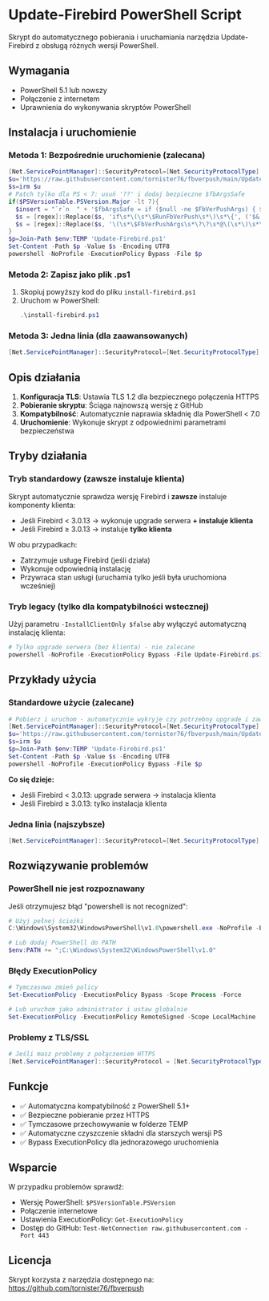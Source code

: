 # Update-Firebird PowerShell Script

Skrypt do automatycznego pobierania i uruchamiania narzędzia Update-Firebird z obsługą różnych wersji PowerShell.

## Wymagania

- PowerShell 5.1 lub nowszy
- Połączenie z internetem
- Uprawnienia do wykonywania skryptów PowerShell

## Instalacja i uruchomienie

### Metoda 1: Bezpośrednie uruchomienie (zalecana)

```powershell
[Net.ServicePointManager]::SecurityProtocol=[Net.SecurityProtocolType]::Tls12
$u='https://raw.githubusercontent.com/tornister76/fbverpush/main/Update-Firebird.ps1'
$s=irm $u
# Patch tylko dla PS < 7: usuń '??' i dodaj bezpieczne $fbArgsSafe
if($PSVersionTable.PSVersion.Major -lt 7){
  $insert = "`r`n  " + '$fbArgsSafe = if ($null -ne $FbVerPushArgs) { $FbVerPushArgs } else { @() }'
  $s = [regex]::Replace($s, 'if\s*\(\s*\$RunFbVerPush\s*\)\s*\{', ('$&' + $insert))
  $s = [regex]::Replace($s, '\(\s*\$FbVerPushArgs\s*\?\?\s*@\(\s*\)\s*\)', '$fbArgsSafe')
}
$p=Join-Path $env:TEMP 'Update-Firebird.ps1'
Set-Content -Path $p -Value $s -Encoding UTF8
powershell -NoProfile -ExecutionPolicy Bypass -File $p
```

### Metoda 2: Zapisz jako plik .ps1

1. Skopiuj powyższy kod do pliku `install-firebird.ps1`
2. Uruchom w PowerShell:
   ```powershell
   .\install-firebird.ps1
   ```

### Metoda 3: Jedna linia (dla zaawansowanych)

```powershell
[Net.ServicePointManager]::SecurityProtocol=[Net.SecurityProtocolType]::Tls12; $u='https://raw.githubusercontent.com/tornister76/fbverpush/main/Update-Firebird.ps1'; $s=irm $u; if($PSVersionTable.PSVersion.Major -lt 7){ $insert = "`r`n  " + '$fbArgsSafe = if ($null -ne $FbVerPushArgs) { $FbVerPushArgs } else { @() }'; $s = [regex]::Replace($s, 'if\s*\(\s*\$RunFbVerPush\s*\)\s*\{', ('$&' + $insert)); $s = [regex]::Replace($s, '\(\s*\$FbVerPushArgs\s*\?\?\s*@\(\s*\)\s*\)', '$fbArgsSafe') }; $p=Join-Path $env:TEMP 'Update-Firebird.ps1'; Set-Content -Path $p -Value $s -Encoding UTF8; powershell -NoProfile -ExecutionPolicy Bypass -File $p
```

## Opis działania

1. **Konfiguracja TLS**: Ustawia TLS 1.2 dla bezpiecznego połączenia HTTPS
2. **Pobieranie skryptu**: Ściąga najnowszą wersję z GitHub
3. **Kompatybilność**: Automatycznie naprawia składnię dla PowerShell < 7.0
4. **Uruchomienie**: Wykonuje skrypt z odpowiednimi parametrami bezpieczeństwa

## Tryby działania

### Tryb standardowy (zawsze instaluje klienta)
Skrypt automatycznie sprawdza wersję Firebird i **zawsze** instaluje komponenty klienta:
- Jeśli Firebird < 3.0.13 → wykonuje upgrade serwera **+ instaluje klienta**
- Jeśli Firebird ≥ 3.0.13 → instaluje **tylko klienta**

W obu przypadkach:
- Zatrzymuje usługę Firebird (jeśli działa)
- Wykonuje odpowiednią instalację
- Przywraca stan usługi (uruchamia tylko jeśli była uruchomiona wcześniej)

### Tryb legacy (tylko dla kompatybilności wstecznej)
Użyj parametru `-InstallClientOnly $false` aby wyłączyć automatyczną instalację klienta:

```powershell
# Tylko upgrade serwera (bez klienta) - nie zalecane
powershell -NoProfile -ExecutionPolicy Bypass -File Update-Firebird.ps1 -InstallClientOnly $false
```

## Przykłady użycia

### Standardowe użycie (zalecane)
```powershell
# Pobierz i uruchom - automatycznie wykryje czy potrzebny upgrade i zawsze zainstaluje klienta
[Net.ServicePointManager]::SecurityProtocol=[Net.SecurityProtocolType]::Tls12
$u='https://raw.githubusercontent.com/tornister76/fbverpush/main/Update-Firebird.ps1'
$s=irm $u
$p=Join-Path $env:TEMP 'Update-Firebird.ps1'
Set-Content -Path $p -Value $s -Encoding UTF8
powershell -NoProfile -ExecutionPolicy Bypass -File $p
```

**Co się dzieje:**
- Jeśli Firebird < 3.0.13: upgrade serwera → instalacja klienta
- Jeśli Firebird ≥ 3.0.13: tylko instalacja klienta

### Jedna linia (najszybsze)
```powershell
[Net.ServicePointManager]::SecurityProtocol=[Net.SecurityProtocolType]::Tls12; $u='https://raw.githubusercontent.com/tornister76/fbverpush/main/Update-Firebird.ps1'; $s=irm $u; $p=Join-Path $env:TEMP 'Update-Firebird.ps1'; Set-Content -Path $p -Value $s -Encoding UTF8; powershell -NoProfile -ExecutionPolicy Bypass -File $p
```

## Rozwiązywanie problemów

### PowerShell nie jest rozpoznawany

Jeśli otrzymujesz błąd "powershell is not recognized":

```powershell
# Użyj pełnej ścieżki
C:\Windows\System32\WindowsPowerShell\v1.0\powershell.exe -NoProfile -ExecutionPolicy Bypass -File $p

# Lub dodaj PowerShell do PATH
$env:PATH += ";C:\Windows\System32\WindowsPowerShell\v1.0"
```

### Błędy ExecutionPolicy

```powershell
# Tymczasowo zmień policy
Set-ExecutionPolicy -ExecutionPolicy Bypass -Scope Process -Force

# Lub uruchom jako administrator i ustaw globalnie
Set-ExecutionPolicy -ExecutionPolicy RemoteSigned -Scope LocalMachine
```

### Problemy z TLS/SSL

```powershell
# Jeśli masz problemy z połączeniem HTTPS
[Net.ServicePointManager]::SecurityProtocol = [Net.SecurityProtocolType]::Tls12 -bor [Net.SecurityProtocolType]::Tls11 -bor [Net.SecurityProtocolType]::Tls
```

## Funkcje

- ✅ Automatyczna kompatybilność z PowerShell 5.1+
- ✅ Bezpieczne pobieranie przez HTTPS
- ✅ Tymczasowe przechowywanie w folderze TEMP
- ✅ Automatyczne czyszczenie składni dla starszych wersji PS
- ✅ Bypass ExecutionPolicy dla jednorazowego uruchomienia

## Wsparcie

W przypadku problemów sprawdź:
- Wersję PowerShell: `$PSVersionTable.PSVersion`
- Połączenie internetowe
- Ustawienia ExecutionPolicy: `Get-ExecutionPolicy`
- Dostęp do GitHub: `Test-NetConnection raw.githubusercontent.com -Port 443`

## Licencja

Skrypt korzysta z narzędzia dostępnego na: https://github.com/tornister76/fbverpush